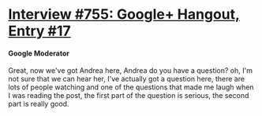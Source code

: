 # [Interview #755: Google+ Hangout, Entry #17](https://www.theoryland.com/intvmain.php?i=755#17)

#### Google Moderator

Great, now we've got Andrea here, Andrea do you have a question? oh, I'm not sure that we can hear her, I've actually got a question here, there are lots of people watching and one of the questions that made me laugh when I was reading the post, the first part of the question is serious, the second part is really good.

